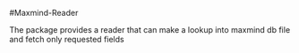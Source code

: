 #Maxmind-Reader

The package provides a reader that can make a lookup into maxmind db file and fetch only requested fields